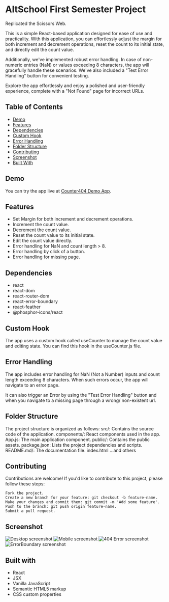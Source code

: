 # AltSchool First Semester Project

Replicated the Scissors Web.

This is a simple React-based application designed for ease of use and practicality. With this application, you can effortlessly adjust the margin for both increment and decrement operations, reset the count to its initial state, and directly edit the count value.

Additionally, we've implemented robust error handling. In case of non-numeric entries (NaN) or values exceeding 8 characters, the app will gracefully handle these scenarios. We've also included a "Test Error Handling" button for convenient testing.

Explore the app effortlessly and enjoy a polished and user-friendly experience, complete with a "Not Found" page for incorrect URLs.

## Table of Contents

- [Demo](#demo)
- [Features](#features)
- [Dependencies](#dependencies)
- [Custom Hook](#custom-hook)
- [Error Handling](#error-handling)
- [Folder Structure](#folder-structure)
- [Contributing](#contributing)
- [Screenshot](#screenshot)
- [Built With](#built-with)

## Demo

You can try the app live at [Counter404 Demo App](https://altschool-counter404.netlify.app/).

## Features

- Set Margin for both increment and decrement operations.
- Increment the count value.
- Decrement the count value.
- Reset the count value to its initial state.
- Edit the count value directly.
- Error handling for NaN and count length > 8.
- Error handling by click of a button.
- Error handling for missing page.

## Dependencies

- react
- react-dom
- react-router-dom
- react-error-boundary
- react-feather
- @phosphor-icons/react

## Custom Hook

The app uses a custom hook called useCounter to manage the count value and editing state. You can find this hook in the useCounter.js file.

## Error Handling

The app includes error handling for NaN (Not a Number) inputs and count length exceeding 8 characters. When such errors occur, the app will navigate to an error page.

It can also trigger an Error by using the "Test Error Handling" button and when you navigate to a missing page through a wrong/ non-existent url.

## Folder Structure

The project structure is organized as follows: src/: Contains the source code of the application.
components/: React components used in the app.
App.js: The main application component.
public/: Contains the public assets.
package.json: Lists the project dependencies and scripts.
README.md/: The documentation file.
index.html
...and others

## Contributing

Contributions are welcome! If you'd like to contribute to this project, please follow these steps:

    Fork the project.
    Create a new branch for your feature: git checkout -b feature-name.
    Make your changes and commit them: git commit -m 'Add some feature'.
    Push to the branch: git push origin feature-name.
    Submit a pull request.

## Screenshot

![Desktop screenshot](./public/counter-desktop.png)
![Mobile screenshot](./public/counter.png)
![404 Error screenshot](./public/404.png)
![ErrorBoundary screenshot](./public/error.png)

## Built with

- React
- JSX
- Vanilla JavaScript
- Semantic HTML5 markup
- CSS custom properties
